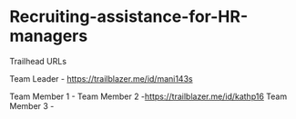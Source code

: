 # Recruiting-assistance-for-HR-managers

Trailhead URLs

Team Leader  - https://trailblazer.me/id/mani143s

Team Member 1 -
Team Member 2 -https://trailblazer.me/id/kathp16
Team Member 3 - 
